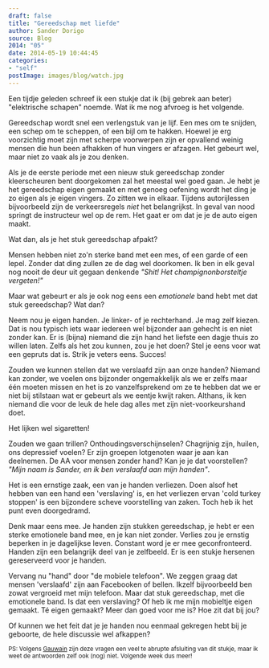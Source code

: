 ```yaml
---
draft: false
title: "Gereedschap met liefde"
author: Sander Dorigo
source: Blog
2014: "05"
date: 2014-05-19 10:44:45
categories:
- "self"
postImage: images/blog/watch.jpg
---
```


Een tijdje geleden schreef ik een stukje dat ik (bij gebrek aan beter) "elektrische schapen" noemde. Wat ik me nog afvroeg is het volgende.

<!--more-->

Gereedschap wordt snel een verlengstuk van je lijf. Een mes om te snijden, een schep om te scheppen, of een bijl om te hakken. Hoewel je erg voorzichtig moet zijn met scherpe voorwerpen zijn er opvallend weinig mensen die hun been afhakken of hun vingers er afzagen. Het gebeurt wel, maar niet zo vaak als je zou denken.

Als je de eerste periode met een nieuw stuk gereedschap zonder kleerscheuren bent doorgekomen zal het meestal wel goed gaan. Je hebt je het gereedschap eigen gemaakt en met genoeg oefening wordt het ding je zo eigen als je eigen vingers. Zo zitten we in elkaar. Tijdens autorijlessen bijvoorbeeld zijn de verkeersregels *niet* het belangrijkst. In geval van nood springt de instructeur wel op de rem. Het gaat er om dat je je de auto eigen maakt.

Wat dan, als je het stuk gereedschap afpakt?

Mensen hebben niet zo'n sterke band met een mes, of een garde of een lepel. Zonder dat ding zullen ze de dag wel doorkomen. Ik ben in elk geval nog nooit de deur uit gegaan denkende *"Shit! Het champignonborsteltje vergeten!"*

Maar wat gebeurt er als je ook nog eens een *emotionele* band hebt met dat stuk gereedschap? Wat dan?

Neem nou je eigen handen. Je linker- of je rechterhand. Je mag zelf kiezen. Dat is nou typisch iets waar iedereen wel bijzonder aan gehecht is en niet zonder kan. Er is (bijna) niemand die zijn hand het liefste een dagje thuis zo willen laten. Zelfs als het zou kunnen, zou je het doen? Stel je eens voor wat een gepruts dat is. Strik je veters eens. Succes!

Zouden we kunnen stellen dat we verslaafd zijn aan onze handen? Niemand kan zonder, we voelen ons bijzonder ongemakkelijk als we er zelfs maar één moeten missen en het is zo vanzelfsprekend om ze te hebben dat we er niet bij stilstaan wat er gebeurt als we eentje kwijt raken. Althans, ik ken niemand die voor de leuk de hele dag alles met zijn niet-voorkeurshand doet.

Het lijken wel sigaretten!

Zouden we gaan trillen? Onthoudingsverschijnselen? Chagrijnig zijn, huilen, ons depressief voelen? Er zijn groepen lotgenoten waar je aan kan deelnemen. De AA voor mensen zonder hand? Kan je je dat voorstellen? *"Mijn naam is Sander, en ik ben verslaafd aan mijn handen"*.

Het is een ernstige zaak, een van je handen verliezen. Doen alsof het hebben van een hand een 'verslaving' is, en het verliezen ervan 'cold turkey stoppen' is een bijzondere scheve voorstelling van zaken. Toch heb ik het punt even doorgedramd.

Denk maar eens mee. Je handen zijn stukken gereedschap, je hebt er een sterke emotionele band mee, en je kan niet zonder. Verlies zou je ernstig beperken in je dagelijkse leven. Constant word je er mee geconfronteerd. Handen zijn een belangrijk deel van je zelfbeeld. Er is een stukje hersenen gereserveerd voor je handen.

Vervang nu "hand" door "de mobiele telefoon". We zeggen graag dat mensen 'verslaafd' zijn aan Facebooken of bellen. Ikzelf bijvoorbeeld ben zowat vergroeid met mijn telefoon. Maar dat stuk gereedschap, met die emotionele band. Is dat een verslaving? Of heb ik me mijn mobieltje eigen gemaakt. Té eigen gemaakt? Meer dan goed voor me is? Hoe zit dat bij jou?

Of kunnen we het feit dat je je handen nou eenmaal gekregen hebt bij je geboorte, de hele discussie wel afkappen?

<small>PS: Volgens [Gauwain](http://gauwain.nl) zijn deze vragen een veel te abrupte afsluiting van dit stukje, maar ik weet de antwoorden zelf ook (nog) niet. Volgende week dus meer!</small>